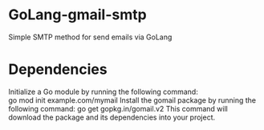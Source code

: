 # GoLang-gmail-smtp
Simple SMTP method for send emails via GoLang
# Dependencies
Initialize a Go module by running the following command:<br/>
go mod init example.com/mymail
Install the gomail package by running the following command:
go get gopkg.in/gomail.v2
This command will download the package and its dependencies into your project.
